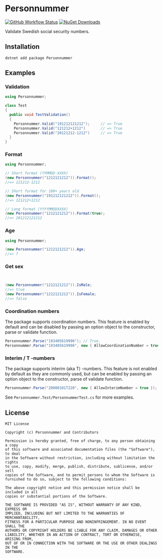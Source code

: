 # Personnummer

[![GitHub Workflow Status](https://img.shields.io/github/actions/workflow/status/personnummer/csharp/csharp.yml?branch=master)](https://github.com/personnummer/csharp/actions)
[![NuGet Downloads](https://shields.io/nuget/dt/personnummer)](https://www.nuget.org/packages/Personnummer)

Validate Swedish social security numbers.

## Installation

```
dotnet add package Personnummer
```

## Examples

### Validation

```csharp
using Personnummer;

class Test 
{
  public void TestValidation() 
  {
    Personnummer.Valid("191212121212");     // => True
    Personnummer.Valid("121212+1212")       // => True
    Personnummer.Valid("20121212-1212")     // => True
  }
}
```

### Format

```csharp
using Personnummer;

// Short format (YYMMDD-XXXX)
(new Personnummer("1212121212")).Format();
//=> 121212-1212

// Short format for 100+ years old
(new Personnummer("191212121212")).Format();
//=> 121212+1212

// Long format (YYYYMMDDXXXX)
(new Personnummer("1212121212")).Format(true);
//=> 201212121212
```

### Age

```csharp
using Personnummer;

(new Personnummer("1212121212")).Age;
//=> 7
```

### Get sex

```csharp


(new Personnummer("1212121212")).IsMale;
//=> true
(new Personnummer("1212121212")).IsFemale;
//=> false
```

### Coordination numbers

The package supports coordination numbers. This feature is enabled by default
and can be disabled by passing an option object to the constructor, parse 
or validate function.

```csharp
Personnummer.Parse("193405619996"); // True.
Personnummer.Parse("193405619996", new { AllowCoordinationNumber = true }); // False.
```

### Interim / T -numbers

The package supports interim (aka T) -numbers. This feature is not enabled by 
default as they are commonly used, but can be enabled by passing an option object
to the constructor, parse of validate function.

```csharp
Personnummer.Parse("20000101T220", new { AllowInterimNumber = true }); // True.
```

See `Personnummer.Test/PersonnummerTest.cs` for more examples.

## License

```
MIT License

Copyright (c) Personnummer and Contributors

Permission is hereby granted, free of charge, to any person obtaining a copy
of this software and associated documentation files (the "Software"), to deal
in the Software without restriction, including without limitation the rights
to use, copy, modify, merge, publish, distribute, sublicense, and/or sell
copies of the Software, and to permit persons to whom the Software is
furnished to do so, subject to the following conditions:

The above copyright notice and this permission notice shall be included in all
copies or substantial portions of the Software.

THE SOFTWARE IS PROVIDED "AS IS", WITHOUT WARRANTY OF ANY KIND, EXPRESS OR
IMPLIED, INCLUDING BUT NOT LIMITED TO THE WARRANTIES OF MERCHANTABILITY,
FITNESS FOR A PARTICULAR PURPOSE AND NONINFRINGEMENT. IN NO EVENT SHALL THE
AUTHORS OR COPYRIGHT HOLDERS BE LIABLE FOR ANY CLAIM, DAMAGES OR OTHER
LIABILITY, WHETHER IN AN ACTION OF CONTRACT, TORT OR OTHERWISE, ARISING FROM,
OUT OF OR IN CONNECTION WITH THE SOFTWARE OR THE USE OR OTHER DEALINGS IN THE
SOFTWARE.

```
